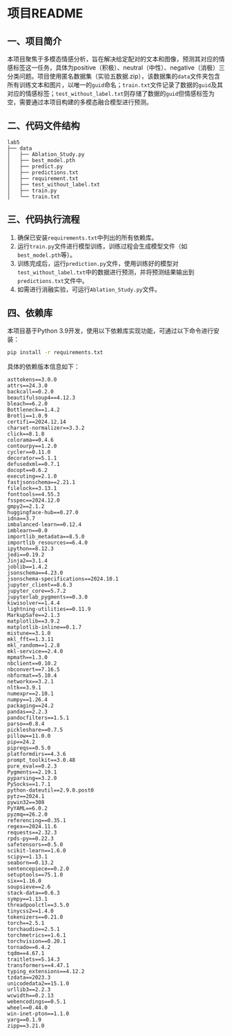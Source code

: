 # 项目README
## 一、项目简介
本项目聚焦于多模态情感分析，旨在解决给定配对的文本和图像，预测其对应的情感标签这一任务，具体为positive（积极）、neutral（中性）、negative（消极）三分类问题。项目使用匿名数据集（实验五数据.zip），该数据集的`data`文件夹包含所有训练文本和图片，以唯一的`guid`命名；`train.txt`文件记录了数据的`guid`及其对应的情感标签；`test_without_label.txt`则存储了数据的`guid`但情感标签为空，需要通过本项目构建的多模态融合模型进行预测。

## 二、代码文件结构
```
lab5
├── data
│   ├── Ablation_Study.py
│   ├── best_model.pth
│   ├── predict.py
│   ├── predictions.txt
│   ├── requirement.txt
│   ├── test_without_label.txt
│   ├── train.py
│   └── train.txt
```

## 三、代码执行流程
1. 确保已安装`requirements.txt`中列出的所有依赖库。
2. 运行`train.py`文件进行模型训练，训练过程会生成模型文件（如`best_model.pth`等）。
3. 训练完成后，运行`prediction.py`文件，使用训练好的模型对`test_without_label.txt`中的数据进行预测，并将预测结果输出到`predictions.txt`文件中。
4. 如需进行消融实验，可运行`Ablation_Study.py`文件。

## 四、依赖库
本项目基于Python 3.9开发，使用以下依赖库实现功能，可通过以下命令进行安装：
```bash
pip install -r requirements.txt
```
具体的依赖版本信息如下：
```
asttokens==3.0.0
attrs==24.3.0
backcall==0.2.0
beautifulsoup4==4.12.3
bleach==6.2.0
Bottleneck==1.4.2
Brotli==1.0.9
certifi==2024.12.14
charset-normalizer==3.3.2
click==8.1.8
colorama==0.4.6
contourpy==1.2.0
cycler==0.11.0
decorator==5.1.1
defusedxml==0.7.1
docopt==0.6.2
executing==2.1.0
fastjsonschema==2.21.1
filelock==3.13.1
fonttools==4.55.3
fsspec==2024.12.0
gmpy2==2.1.2
huggingface-hub==0.27.0
idna==3.7
imbalanced-learn==0.12.4
imblearn==0.0
importlib_metadata==8.5.0
importlib_resources==6.4.0
ipython==8.12.3
jedi==0.19.2
Jinja2==3.1.4
joblib==1.4.2
jsonschema==4.23.0
jsonschema-specifications==2024.10.1
jupyter_client==8.6.3
jupyter_core==5.7.2
jupyterlab_pygments==0.3.0
kiwisolver==1.4.4
lightning-utilities==0.11.9
MarkupSafe==2.1.3
matplotlib==3.9.2
matplotlib-inline==0.1.7
mistune==3.1.0
mkl_fft==1.3.11
mkl_random==1.2.8
mkl-service==2.4.0
mpmath==1.3.0
nbclient==0.10.2
nbconvert==7.16.5
nbformat==5.10.4
networkx==3.2.1
nltk==3.9.1
numexpr==2.10.1
numpy==1.26.4
packaging==24.2
pandas==2.2.3
pandocfilters==1.5.1
parso==0.8.4
pickleshare==0.7.5
pillow==11.0.0
pip==24.2
pipreqs==0.5.0
platformdirs==4.3.6
prompt_toolkit==3.0.48
pure_eval==0.2.3
Pygments==2.19.1
pyparsing==3.2.0
PySocks==1.7.1
python-dateutil==2.9.0.post0
pytz==2024.1
pywin32==308
PyYAML==6.0.2
pyzmq==26.2.0
referencing==0.35.1
regex==2024.11.6
requests==2.32.3
rpds-py==0.22.3
safetensors==0.5.0
scikit-learn==1.6.0
scipy==1.13.1
seaborn==0.13.2
sentencepiece==0.2.0
setuptools==75.1.0
six==1.16.0
soupsieve==2.6
stack-data==0.6.3
sympy==1.13.1
threadpoolctl==3.5.0
tinycss2==1.4.0
tokenizers==0.21.0
torch==2.5.1
torchaudio==2.5.1
torchmetrics==1.6.1
torchvision==0.20.1
tornado==6.4.2
tqdm==4.67.1
traitlets==5.14.3
transformers==4.47.1
typing_extensions==4.12.2
tzdata==2023.3
unicodedata2==15.1.0
urllib3==2.2.3
wcwidth==0.2.13
webencodings==0.5.1
wheel==0.44.0
win-inet-pton==1.1.0
yarg==0.1.9
zipp==3.21.0
```
